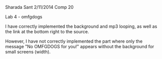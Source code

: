 Sharada Sant
2/11/2014
Comp 20

Lab 4 - omfgdogs

I have correctly implemented the background and mp3 looping, as well as the link at the bottom right to the source.

However, I have not correctly implemented the part where only the message "No OMFGDOGS for you!" appears without the
background for small screens (width).
